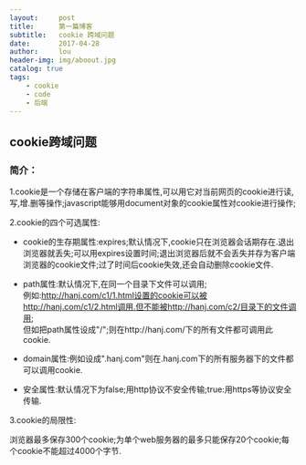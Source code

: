 ```yaml
---
layout:     post
title:      第一篇博客
subtitle:   cookie 跨域问题
date:       2017-04-28
author:     lou
header-img: img/aboout.jpg
catalog: true
tags:
    - cookie
    - code
    - 后端
---
```


## cookie跨域问题
### 简介：
1.cookie是一个存储在客户端的字符串属性,可以用它对当前网页的cookie进行读,写,增.删等操作;javascript能够用document对象的cookie属性对cookie进行操作;  
  
2.cookie的四个可选属性:  
  
* cookie的生存期属性:expires;默认情况下,cookie只在浏览器会话期存在.退出浏览器就丢失;可以用expires设置时间;退出浏览器后就不会丢失并存为客户端浏览器的cookie文件;过了时间后cookie失效,还会自动删除cookie文件.  
  
* path属性:默认情况下,在同一个目录下文件可以调用;  
例如:http://hanj.com/c1/1.html设置的cookie可以被http://hanj.com/c1/2.html调用.但不能被http://hanj.com/c2/目录下的文件调用;  
但如把path属性设成"/";则在http://hanj.com/下的所有文件都可调用此cookie.  
  
* domain属性:例如设成".hanj.com"则在.hanj.com下的所有服务器下的文件都可以调用cookie.  
  
* 安全属性:默认情况下为false;用http协议不安全传输;true:用https等协议安全传输.  
  
3.cookie的局限性:  
  
浏览器最多保存300个cookie;为单个web服务器的最多只能保存20个cookie;每个cookie不能超过4000个字节.  

